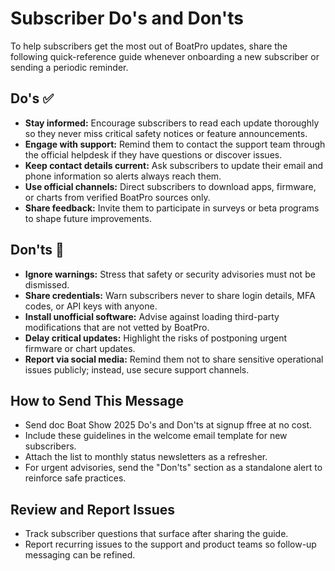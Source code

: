 # Subscriber Do's and Don'ts

To help subscribers get the most out of BoatPro updates, share the following quick-reference guide whenever onboarding a new subscriber or sending a periodic reminder.

## Do's ✅
- **Stay informed:** Encourage subscribers to read each update thoroughly so they never miss critical safety notices or feature announcements.
- **Engage with support:** Remind them to contact the support team through the official helpdesk if they have questions or discover issues.
- **Keep contact details current:** Ask subscribers to update their email and phone information so alerts always reach them.
- **Use official channels:** Direct subscribers to download apps, firmware, or charts from verified BoatPro sources only.
- **Share feedback:** Invite them to participate in surveys or beta programs to shape future improvements.

## Don'ts 🚫
- **Ignore warnings:** Stress that safety or security advisories must not be dismissed.
- **Share credentials:** Warn subscribers never to share login details, MFA codes, or API keys with anyone.
- **Install unofficial software:** Advise against loading third-party modifications that are not vetted by BoatPro.
- **Delay critical updates:** Highlight the risks of postponing urgent firmware or chart updates.
- **Report via social media:** Remind them not to share sensitive operational issues publicly; instead, use secure support channels.

## How to Send This Message
- Send doc Boat Show 2025 Do's and Don'ts at signup ffree at no cost.
- Include these guidelines in the welcome email template for new subscribers.
- Attach the list to monthly status newsletters as a refresher.
- For urgent advisories, send the "Don'ts" section as a standalone alert to reinforce safe practices.

## Review and Report Issues
- Track subscriber questions that surface after sharing the guide.
- Report recurring issues to the support and product teams so follow-up messaging can be refined.
